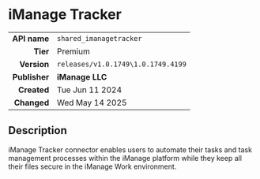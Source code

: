 # iManage Tracker
| | |
|-:|-|
|**API name**|`shared_imanagetracker`|
|**Tier**|Premium|
|**Version**|`releases/v1.0.1749\1.0.1749.4199`|
|**Publisher**|**iManage LLC**|
|**Created**|Tue Jun 11 2024|
|**Changed**|Wed May 14 2025|

## Description
iManage Tracker connector enables users to automate their tasks and task management processes within the iManage platform while they keep all their files secure in the iManage Work environment.
